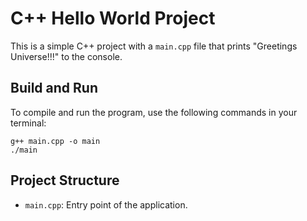 # C++ Hello World Project

This is a simple C++ project with a `main.cpp` file that prints "Greetings Universe!!!" to the console.

## Build and Run

To compile and run the program, use the following commands in your terminal:

```
g++ main.cpp -o main
./main
```

## Project Structure
- `main.cpp`: Entry point of the application.
